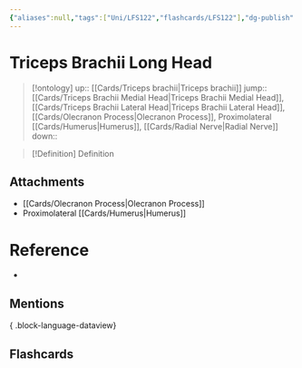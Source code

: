 ```yaml
---
{"aliases":null,"tags":["Uni/LFS122","flashcards/LFS122"],"dg-publish":true,"permalink":"/cards/triceps-brachii-long-head/","dgPassFrontmatter":true}
---
```


# Triceps Brachii Long Head

> [!ontology]
> up:: [[Cards/Triceps brachii\|Triceps brachii]]
> jump:: [[Cards/Triceps Brachii Medial Head\|Triceps Brachii Medial Head]], [[Cards/Triceps Brachii Lateral Head\|Triceps Brachii Lateral Head]], [[Cards/Olecranon Process\|Olecranon Process]], Proximolateral [[Cards/Humerus\|Humerus]], [[Cards/Radial Nerve\|Radial Nerve]]
> down:: 

> [!Definition] Definition
> 

<style> .container {font-family: sans-serif; text-align: center;} .button-wrapper button {z-index: 1;height: 40px; width: 100px; margin: 10px;padding: 5px;} .excalidraw .App-menu_top .buttonList { display: flex;} .excalidraw-wrapper { height: 800px; margin: 50px; position: relative;} :root[dir="ltr"] .excalidraw .layer-ui__wrapper .zen-mode-transition.App-menu_bottom--transition-left {transform: none;} </style><script src="https://cdn.jsdelivr.net/npm/react@17/umd/react.production.min.js"></script><script src="https://cdn.jsdelivr.net/npm/react-dom@17/umd/react-dom.production.min.js"></script><script type="text/javascript" src="https://cdn.jsdelivr.net/npm/@excalidraw/excalidraw@0/dist/excalidraw.production.min.js"></script><div id="Triceps_Brachii_Long_Head_on_Diagramexcalidraw.md1"></div><script>(function(){const InitialData={"type":"excalidraw","version":2,"source":"https://github.com/zsviczian/obsidian-excalidraw-plugin/releases/tag/1.9.19","elements":[{"id":"yTMpSJVc8r1Y6vmHfpbj5","type":"image","x":12.128876689553621,"y":-190.0332908630371,"width":208.88256880733942,"height":417,"angle":0,"strokeColor":"transparent","backgroundColor":"transparent","fillStyle":"hachure","strokeWidth":1,"strokeStyle":"solid","roughness":1,"opacity":100,"groupIds":[],"frameId":null,"roundness":null,"seed":584394366,"version":6,"versionNonce":1970791486,"isDeleted":false,"boundElements":[{"id":"AidKABjvxkhe33GItsEXb","type":"arrow"}],"updated":1695448078226,"link":null,"locked":false,"status":"pending","fileId":"36d4b61c578b78ab9969c528bb09885f50846946","scale":[1,1]},{"id":"opVi-rjOpdR39WL6OQF5x","type":"line","x":109.88643108724003,"y":158.22951532172598,"width":87.74942041226817,"height":270.9228232567582,"angle":0,"strokeColor":"#1971c2","backgroundColor":"transparent","fillStyle":"hachure","strokeWidth":2,"strokeStyle":"solid","roughness":1,"opacity":100,"groupIds":[],"frameId":null,"roundness":{"type":2},"seed":1094041954,"version":1547,"versionNonce":1056411838,"isDeleted":false,"boundElements":null,"updated":1695448044011,"link":null,"locked":false,"points":[[0,0],[12.9384603172511,-44.981773110941305],[22.788042030525816,-74.67769508181392],[31.258104253415297,-97.67876480472435],[31.062061749344338,-117.55648830321203],[28.36940023129776,-150.11847410622678],[40.601370658920246,-186.99396563654324],[53.22646094897962,-221.8416014606508],[70.07038064228362,-259.98495280382963],[77.71407868334313,-270.9228232567582],[87.1803239439345,-267.55352482670673],[87.56520900836429,-255.65498665475405],[87.74942041226817,-247.3588349988674],[82.14335781747494,-235.19170076161453],[71.07890853760401,-202.86846722051638],[63.85560354025981,-174.82014337818165],[58.83870331197443,-147.69802146927276],[55.46322878341772,-116.29017710209601],[52.62958488130843,-97.70295360644623],[46.34945783146355,-76.82030218449424],[29.640869190256637,-44.35659267739264],[14.630828737984544,-16.833112438343647],[0,0]],"lastCommittedPoint":[-0.27836846596534315,-0.8906976238364734],"startBinding":null,"endBinding":null,"startArrowhead":null,"endArrowhead":null},{"id":"1DMxJrEk","type":"rectangle","x":245.74130475892866,"y":62.75798308413977,"width":307,"height":37,"angle":0,"strokeColor":"#1e1e1e","backgroundColor":"transparent","fillStyle":"hachure","strokeWidth":1,"strokeStyle":"solid","roughness":1,"opacity":100,"roundness":{"type":1},"seed":48877,"version":150,"versionNonce":1136229154,"updated":1695448072696,"isDeleted":false,"groupIds":[],"boundElements":[{"type":"text","id":"Cv2MIoKL"},{"id":"AidKABjvxkhe33GItsEXb","type":"arrow"}],"link":null,"locked":false},{"text":"Triceps Brachii Long Head","fontSize":20,"fontFamily":1,"textAlign":"center","verticalAlign":"middle","baseline":16,"id":"Cv2MIoKL","type":"text","x":271.73140943422163,"y":68.75798308413977,"width":255.01979064941406,"height":25,"angle":0,"strokeColor":"#1e1e1e","backgroundColor":"transparent","fillStyle":"hachure","strokeWidth":1,"strokeStyle":"solid","roughness":1,"opacity":100,"roundness":{"type":1},"seed":5102,"version":150,"versionNonce":383895266,"updated":1695448072696,"isDeleted":false,"groupIds":[],"boundElements":[],"link":"[[Cards/Triceps Brachii Long Head\|Triceps Brachii Long Head]]","locked":false,"containerId":"1DMxJrEk","originalText":"Triceps Brachii Long Head","rawText":"[[Cards/Triceps Brachii Long Head\|Triceps Brachii Long Head]]","lineHeight":1.25},{"id":"AidKABjvxkhe33GItsEXb","type":"arrow","x":250.488533905843,"y":63.455880799228794,"width":80.24668588220413,"height":55.26365214689241,"angle":0,"strokeColor":"#1e1e1e","backgroundColor":"transparent","fillStyle":"hachure","strokeWidth":1,"strokeStyle":"solid","roughness":1,"opacity":100,"groupIds":[],"frameId":null,"roundness":{"type":2},"seed":1361140542,"version":317,"versionNonce":10382526,"isDeleted":false,"boundElements":null,"updated":1695448079027,"link":null,"locked":false,"points":[[0,0],[-80.24668588220413,-55.26365214689241]],"lastCommittedPoint":null,"startBinding":{"elementId":"yTMpSJVc8r1Y6vmHfpbj5","focus":0.16844624627420238,"gap":29.47708840894998},"endBinding":null,"startArrowhead":null,"endArrowhead":"arrow"}],"appState":{"theme":"dark","viewBackgroundColor":"#ffffff","currentItemStrokeColor":"#1e1e1e","currentItemBackgroundColor":"transparent","currentItemFillStyle":"hachure","currentItemStrokeWidth":1,"currentItemStrokeStyle":"solid","currentItemRoughness":1,"currentItemOpacity":100,"currentItemFontFamily":1,"currentItemFontSize":20,"currentItemTextAlign":"left","currentItemStartArrowhead":null,"currentItemEndArrowhead":"arrow","scrollX":262.00925475742554,"scrollY":407.6673462316991,"zoom":{"value":1.0510009664401898},"currentItemRoundness":"round","gridSize":null,"gridColor":{"Bold":"#C9C9C9FF","Regular":"#EDEDEDFF"},"currentStrokeOptions":null,"previousGridSize":null,"frameRendering":{"enabled":true,"clip":true,"name":true,"outline":true}},"files":{}};InitialData.scrollToContent=true;App=()=>{const e=React.useRef(null),t=React.useRef(null),[n,i]=React.useState({width:void 0,height:void 0});return React.useEffect(()=>{i({width:t.current.getBoundingClientRect().width,height:t.current.getBoundingClientRect().height});const e=()=>{i({width:t.current.getBoundingClientRect().width,height:t.current.getBoundingClientRect().height})};return window.addEventListener("resize",e),()=>window.removeEventListener("resize",e)},[t]),React.createElement(React.Fragment,null,React.createElement("div",{className:"excalidraw-wrapper",ref:t},React.createElement(ExcalidrawLib.Excalidraw,{ref:e,width:n.width,height:n.height,initialData:InitialData,viewModeEnabled:!0,zenModeEnabled:!0,gridModeEnabled:!1})))},excalidrawWrapper=document.getElementById("Triceps_Brachii_Long_Head_on_Diagramexcalidraw.md1");ReactDOM.render(React.createElement(App),excalidrawWrapper);})();</script>
## Attachments
- [[Cards/Olecranon Process\|Olecranon Process]]
- Proximolateral [[Cards/Humerus\|Humerus]]
# Reference
- 

## Mentions

{ .block-language-dataview}

## Flashcards

